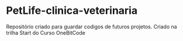 # PetLife-clinica-veterinaria
 Repositório criado para guardar codigos de futuros projetos.
 Criado na trilha Start do Curso OneBitCode
